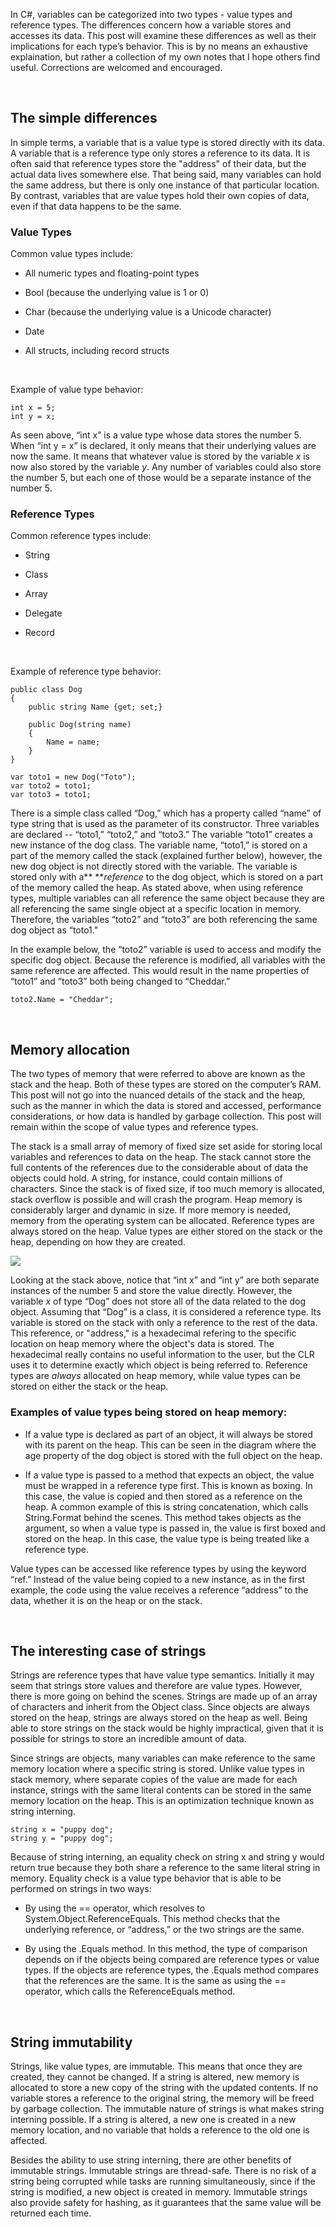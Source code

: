 In C\#, variables can be categorized into two types - value types and reference
types. The differences concern how a variable stores and accesses its data. This
post will examine these differences as well as their implications for each
type’s behavior. This is by no means an exhaustive explaination, but rather a
collection of my own notes that I hope others find useful. Corrections are
welcomed and encouraged.

 

The simple differences
----------------------

In simple terms, a variable that is a value type is stored directly with its
data. A variable that is a reference type only stores a reference to its data.
It is often said that reference types store the "address" of their data, but the
actual data lives somewhere else. That being said, many variables can hold the
same address, but there is only one instance of that particular location. By
contrast, variables that are value types hold their own copies of data, even if
that data happens to be the same.

### Value Types

Common value types include:

-   All numeric types and floating-point types

-   Bool (because the underlying value is 1 or 0)

-   Char (because the underlying value is a Unicode character)

-   Date

-   All structs, including record structs

 

Example of value type behavior:

~~~~~~~~~~~~~~~~~~~~~~~~~~~~~~~~~~~~~~~~~~~~~~~~~~~~~~~~~~~~~~~~~~~~~~~~~~~~~~~~
int x = 5;
int y = x;
~~~~~~~~~~~~~~~~~~~~~~~~~~~~~~~~~~~~~~~~~~~~~~~~~~~~~~~~~~~~~~~~~~~~~~~~~~~~~~~~

As seen above, “int x” is a value type whose data stores the number 5. When “int
y = x” is declared, it only means that their underlying values are now the same.
It means that whatever value is stored by the variable *x* is now also stored by
the variable *y*. Any number of variables could also store the number 5, but
each one of those would be a separate instance of the number 5.

### Reference Types

Common reference types include:

-   String

-   Class

-   Array

-   Delegate

-   Record

     

Example of reference type behavior:

~~~~~~~~~~~~~~~~~~~~~~~~~~~~~~~~~~~~~~~~~~~~~~~~~~~~~~~~~~~~~~~~~~~~~~~~~~~~~~~~
public class Dog
{
    public string Name {get; set;}

    public Dog(string name)
    {
        Name = name;
    }
}

var toto1 = new Dog("Toto");
var toto2 = toto1;
var toto3 = toto1;
~~~~~~~~~~~~~~~~~~~~~~~~~~~~~~~~~~~~~~~~~~~~~~~~~~~~~~~~~~~~~~~~~~~~~~~~~~~~~~~~

There is a simple class called “Dog,” which has a property called “name” of type
string that is used as the parameter of its constructor. Three variables are
declared -- “toto1,” “toto2,” and “toto3.” The variable “toto1” creates a new
instance of the dog class. The variable name, “toto1,” is stored on a part of
the memory called the stack (explained further below), however, the new dog
object is not directly stored with the variable. The variable is stored only
with a** ***reference* to the dog object, which is stored on a part of the
memory called the heap. As stated above, when using reference types, multiple
variables can all reference the same object because they are all referencing the
same single object at a specific location in memory. Therefore, the variables
“toto2” and “toto3” are both referencing the same dog object as “toto1."

In the example below, the “toto2” variable is used to access and modify the
specific dog object. Because the reference is modified, all variables with the
same reference are affected. This would result in the name properties of “toto1”
and “toto3” both being changed to “Cheddar.”

~~~~~~~~~~~~~~~~~~~~~~~~~~~~~~~~~~~~~~~~~~~~~~~~~~~~~~~~~~~~~~~~~~~~~~~~~~~~~~~~
toto2.Name = "Cheddar";
~~~~~~~~~~~~~~~~~~~~~~~~~~~~~~~~~~~~~~~~~~~~~~~~~~~~~~~~~~~~~~~~~~~~~~~~~~~~~~~~

 

Memory allocation
-----------------

The two types of memory that were referred to above are known as the stack and
the heap. Both of these types are stored on the computer’s RAM. This post will
not go into the nuanced details of the stack and the heap, such as the manner in
which the data is stored and accessed, performance considerations, or how data
is handled by garbage collection. This post will remain within the scope of
value types and reference types.

The stack is a small array of memory of fixed size set aside for storing local
variables and references to data on the heap. The stack cannot store the full
contents of the references due to the considerable about of data the objects
could hold. A string, for instance, could contain millions of characters.  Since
the stack is of fixed size, if too much memory is allocated, stack overflow is
possible and will crash the program. Heap memory is considerably larger and
dynamic in size. If more memory is needed, memory from the operating system can
be allocated. Reference types are always stored on the heap. Value types are
either stored on the stack or the heap, depending on how they are created.

![](../Downloads/smaller.jpg)

Looking at the stack above, notice that “int x” and “int y” are both separate
instances of the number 5 and store the value directly. However, the variable
*x* of type “Dog” does not store all of the data related to the dog object.
Assuming that “Dog” is a class, it is considered a reference type. Its variable
is stored on the stack with only a reference to the rest of the data. This
reference, or "address," is a hexadecimal refering to the specific location on
heap memory where the object's data is stored. The hexadecimal really contains
no useful information to the user, but the CLR uses it to determine exactly
which object is being referred to. Reference types are *always* allocated on
heap memory, while value types can be stored on either the stack or the heap.

### Examples of value types being stored on heap memory:

-   If a value type is declared as part of an object, it will always be stored
    with its parent on the heap. This can be seen in the diagram where the age
    property of the dog object is stored with the full object on the heap.

-   If a value type is passed to a method that expects an object, the value must
    be wrapped in a reference type first. This is known as boxing. In this case,
    the value is copied and then stored as a reference on the heap. A common
    example of this is string concatenation, which calls String.Format behind
    the scenes. This method takes objects as the argument, so when a value type
    is passed in, the value is first boxed and stored on the heap. In this case,
    the value type is being treated like a reference type.

Value types can be accessed like reference types by using the keyword “ref.”
Instead of the value being copied to a new instance, as in the first example,
the code using the value receives a reference “address” to the data, whether it
is on the heap or on the stack.

 

The interesting case of strings
-------------------------------

Strings are reference types that have value type semantics. Initially it may
seem that strings store values and therefore are value types. However, there is
more going on behind the scenes. Strings are made up of an array of characters
and inherit from the Object class. Since objects are always stored on the heap,
strings are always stored on the heap as well. Being able to store strings on
the stack would be highly impractical, given that it is possible for strings to
store an incredible amount of data.

Since strings are objects, many variables can make reference to the same memory
location where a specific string is stored. Unlike value types in stack memory,
where separate copies of the value are made for each instance, strings with the
same literal contents can be stored in the same memory location on the heap.
This is an optimization technique known as string interning.

~~~~~~~~~~~~~~~~~~~~~~~~~~~~~~~~~~~~~~~~~~~~~~~~~~~~~~~~~~~~~~~~~~~~~~~~~~~~~~~~
string x = "puppy dog";
string y = "puppy dog";
~~~~~~~~~~~~~~~~~~~~~~~~~~~~~~~~~~~~~~~~~~~~~~~~~~~~~~~~~~~~~~~~~~~~~~~~~~~~~~~~

Because of string interning, an equality check on string x and string y would
return true because they both share a reference to the same literal string in
memory. Equality check is a value type behavior that is able to be performed on
strings in two ways:

-   By using the == operator, which resolves to System.Object.ReferenceEquals.
    This method checks that the underlying reference, or “address,” or the two
    strings are the same.

-   By using the .Equals method. In this method, the type of comparison depends
    on if the objects being compared are reference types or value types. If the
    objects are reference types, the .Equals method compares that the references
    are the same. It is the same as using the == operator, which calls the
    ReferenceEquals method.

 

String immutability
-------------------

Strings, like value types, are immutable. This means that once they are created,
they cannot be changed. If a string is altered, new memory is allocated to store
a new copy of the string with the updated contents. If no variable stores a
reference to the original string, the memory will be freed by garbage
collection. The immutable nature of strings is what makes string interning
possible. If a string is altered, a new one is created in a new memory location,
and no variable that holds a reference to the old one is affected.

Besides the ability to use string interning, there are other benefits of
immutable strings. Immutable strings are thread-safe. There is no risk of a
string being corrupted while tasks are running simultaneously, since if the
string is modified, a new object is created in memory. Immutable strings also
provide safety for hashing, as it guarantees that the same value will be
returned each time.

 

 
